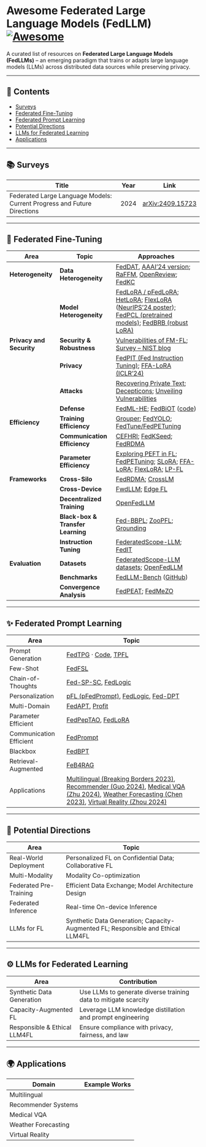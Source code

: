 # Awesome Federated Large Language Models (FedLLM) [![Awesome](https://awesome.re/badge.svg)](https://awesome.re)

A curated list of resources on **Federated Large Language Models (FedLLMs)** – an emerging paradigm that trains or adapts large language models (LLMs) across distributed data sources while preserving privacy.  

---

## 📑 Contents
* [Surveys](#-surveys)
* [Federated Fine-Tuning](#-federated-fine-tuning)
* [Federated Prompt Learning](#-federated-prompt-learning)
* [Potential Directions](#-potential-directions)
* [LLMs for Federated Learning](#-llms-for-federated-learning)
* [Applications](#-applications)


---

## 📚 Surveys

| Title | Year | Link |
|-------|------|------|
| Federated Large Language Models: Current Progress and Future Directions | 2024 | [arXiv:2409.15723](https://arxiv.org/abs/2409.15723) |
---

## 🎯 Federated Fine-Tuning

| Area | Topic | Approaches |
|---|---|---|
| **Heterogeneity** | **Data Heterogeneity** | [FedDAT](https://arxiv.org/abs/2308.12305), [AAAI’24 version](https://dl.acm.org/doi/10.1609/aaai.v38i10.29007); [RaFFM](https://arxiv.org/abs/2310.00247), [OpenReview](https://openreview.net/forum?id=JLulsRraDc); [FedKC](https://dl.acm.org/doi/10.1145/3485447.3511988) |
|  | **Model Heterogeneity** | [FedLoRA / pFedLoRA](https://arxiv.org/abs/2310.13283); [HetLoRA](https://arxiv.org/abs/2401.06432); [FlexLoRA](https://arxiv.org/abs/2402.11505) ([NeurIPS’24 poster](https://neurips.cc/virtual/2024/poster/94124)); [FedPCL (pretrained models)](https://ui.adsabs.harvard.edu/abs/2022arXiv220910083T/abstract); [FedBRB (robust LoRA)](https://arxiv.org/abs/2405.01106) |
| **Privacy and Security** | **Security & Robustness** | [Vulnerabilities of FM-FL](https://arxiv.org/abs/2401.14484); [Survey – NIST blog](https://www.nist.gov/blogs/cybersecurity-insights/privacy-attacks-federated-learning) |
|  | **Privacy** | [FedPIT (Fed Instruction Tuning)](https://arxiv.org/abs/2305.05644); [FFA-LoRA (ICLR’24)](https://proceedings.iclr.cc/paper_files/paper/2024/file/4e243e95c913b367775d71d7182b99d9-Paper-Conference.pdf) |
|  | **Attacks** | [Recovering Private Text](https://arxiv.org/abs/2205.08514); [Decepticons](https://arxiv.org/abs/2201.12675); [Unveiling Vulnerabilities](https://aclanthology.org/2023.gem-1.10.pdf) |
|  | **Defense** | [FedML-HE](https://arxiv.org/abs/2303.10837); [FedBiOT](https://arxiv.org/abs/2406.17706) ([code](https://github.com/harliwu/fedbiot)) |
| **Efficiency** | **Training Efficiency** | [Grouper](https://proceedings.neurips.cc/paper_files/paper/2023/file/066e4dbfeccb5dc2851acd5eca584937-Paper-Conference.pdf); [FedYOLO](https://arxiv.org/abs/2307.04905); [FedTune/FedPETuning](https://aclanthology.org/2023.findings-acl.632/) |
|  | **Communication Efficiency** | [CEFHRI](https://arxiv.org/abs/2308.14965); [FedKSeed](https://arxiv.org/abs/2312.06353); [FedRDMA](https://dl.acm.org/doi/10.1145/3704452.3708944) |
|  | **Parameter Efficiency** | [Exploring PEFT in FL](https://arxiv.org/abs/2212.10025); [FedPETuning](https://aclanthology.org/2023.findings-acl.632/); [SLoRA](https://arxiv.org/abs/2308.06522); [FFA-LoRA](https://proceedings.iclr.cc/paper_files/paper/2024/file/4e243e95c913b367775d71d7182b99d9-Paper-Conference.pdf); [FlexLoRA](https://arxiv.org/abs/2402.11505); [LP-FL](https://arxiv.org/abs/2307.13896) |
| **Frameworks** | **Cross-Silo** | [FedRDMA](https://dl.acm.org/doi/10.1145/3704452.3708944); [CrossLM](https://arxiv.org/abs/2312.05842) |
|  | **Cross-Device** | [FwdLLM](https://arxiv.org/abs/2308.13894); [Edge FL](https://dl.acm.org/doi/abs/10.1145/3650203.3663331) |
|  | **Decentralized Training** | [OpenFedLLM](https://arxiv.org/abs/2402.06954) |
|  | **Black-box & Transfer Learning** | [Fed-BBPL](https://arxiv.org/abs/2308.06522); [ZooPFL](https://arxiv.org/abs/2305.05655); [Grounding](https://aclanthology.org/2023.emnlp-main.84/) |
|  | **Instruction Tuning** | [FederatedScope-LLM](https://arxiv.org/abs/2309.00363); [FedIT](https://arxiv.org/abs/2305.05644) |
| **Evaluation** | **Datasets** | [FederatedScope-LLM datasets](https://federatedscope.io/docs/llm/); [OpenFedLLM](https://arxiv.org/abs/2402.06954) |
|  | **Benchmarks** | [FedLLM-Bench](https://arxiv.org/abs/2406.04845) ([GitHub](https://github.com/rui-ye/FedLLM-Bench)) |
|  | **Convergence Analysis** | [FedPEAT](https://arxiv.org/abs/2310.09064); [FedMeZO](https://arxiv.org/abs/2405.03291) |                                                                                                                                                                                                                                                                                                                                                       |


---

## ✨ Federated Prompt Learning

| Area                  | Topic                                                                 |
|-----------------------|------------------------------------------------------------------------|
| Prompt Generation     | [FedTPG](https://arxiv.org/abs/2310.06123) · [Code](https://github.com/boschresearch/FedTPG), [TPFL](https://arxiv.org/abs/2310.04455) |
| Few-Shot              | [FedFSL](https://arxiv.org/abs/2104.00365) |
| Chain-of-Thoughts     | [Fed-SP-SC](https://arxiv.org/abs/2304.13911), [FedLogic](https://arxiv.org/abs/2308.15324) |
| Personalization       | [pFL (pFedPrompt)](https://dl.acm.org/doi/10.1145/3543507.3583518), [FedLogic](https://arxiv.org/abs/2308.15324), [Fed-DPT](https://arxiv.org/abs/2310.03103) |
| Multi-Domain          | [FedAPT](https://ojs.aaai.org/index.php/AAAI/article/view/29434), [Profit](https://arxiv.org/abs/2310.04627) |
| Parameter Efficient   | [FedPepTAO](https://arxiv.org/abs/2310.15080), [FedLoRA](https://openreview.net/forum?id=bZh06ptG9r) |
| Communication Efficient | [FedPrompt](https://arxiv.org/abs/2208.12268) |
| Blackbox              | [FedBPT](https://arxiv.org/abs/2310.01467) |
| Retrieval-Augmented   | [FeB4RAG](https://arxiv.org/abs/2402.11891) |
| Applications          | [Multilingual (Breaking Borders 2023)](https://arxiv.org/abs/2309.15723), [Recommender (Guo 2024)](https://arxiv.org/abs/2401.14678), [Medical VQA (Zhu 2024)](https://arxiv.org/abs/2402.09677), [Weather Forecasting (Chen 2023)](https://arxiv.org/abs/2305.14244), [Virtual Reality (Zhou 2024)](https://arxiv.org/abs/2402.09729) |

---

## 🔮 Potential Directions

| Area | Topic |
|------|-------|
| Real-World Deployment | Personalized FL on Confidential Data; Collaborative FL |
| Multi-Modality | Modality Co-optimization |
| Federated Pre-Training | Efficient Data Exchange; Model Architecture Design |
| Federated Inference | Real-time On-device Inference |
| LLMs for FL | Synthetic Data Generation; Capacity-Augmented FL; Responsible and Ethical LLM4FL |

---

## ⚙️ LLMs for Federated Learning

| Area | Contribution |
|------|--------------|
| Synthetic Data Generation | Use LLMs to generate diverse training data to mitigate scarcity |
| Capacity-Augmented FL | Leverage LLM knowledge distillation and prompt engineering |
| Responsible & Ethical LLM4FL | Ensure compliance with privacy, fairness, and law |

---

## 🌍 Applications

| Domain | Example Works |
|--------|---------------|
| Multilingual |  |
| Recommender Systems |  |
| Medical VQA | |
| Weather Forecasting |  |
| Virtual Reality |  | 